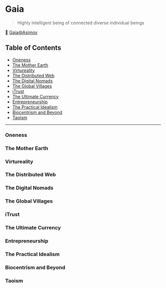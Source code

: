 # Gaia

> Highly intelligent being of connected diverse individual beings

:whale:  [Gaia@Asimov](https://asimov.fandom.com/wiki/Gaia)

## Table of Contents

- [Oneness](#oneness)
- [The Mother Earth](#the-mother-earth)
- [Virtureality](#virtureality)
- [The Distributed Web](#the-distributed-web)
- [The Digital Nomads](#the-digital-nomads)
- [The Global Villages](#the-global-villages)
- [iTrust](#itrust)
- [The Ultimate Currency](#the-ultimate-currency)
- [Entrepreneurship](#entrepreneurship)
- [The Practical Idealism](#the-practical-idealism)
- [Biocentrism and Beyond](#biocentrism-and-beyond)
- [Taoism](#taoism)
---

### Oneness

### The Mother Earth

### Virtureality

### The Distributed Web

### The Digital Nomads

### The Global Villages

### iTrust

### The Ultimate Currency

### Entrepreneurship

### The Practical Idealism

### Biocentrism and Beyond

### Taoism
